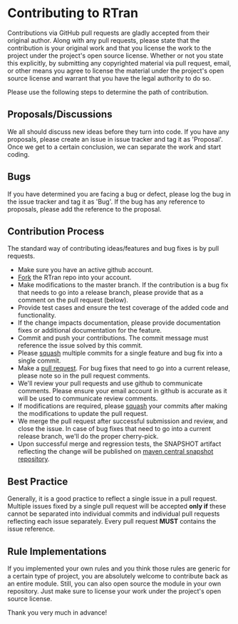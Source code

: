 # Contributing to RTran

Contributions via GitHub pull requests are gladly accepted from their original author. 
Along with any pull requests, please state that the contribution is your original work and that you license the work to the project under the project's open source license. 
Whether or not you state this explicitly, by submitting any copyrighted material via pull request, email, or other means you agree to license the material under the project's open source license and warrant that you have the legal authority to do so.

Please use the following steps to determine the path of contribution.

## Proposals/Discussions

We all should discuss new ideas before they turn into code. 
If you have any proposals, please create an issue in issue tracker and tag it as 'Proposal'.
Once we get to a certain conclusion, we can separate the work and start coding. 

## Bugs

If you have determined you are facing a bug or defect, please log the bug in the issue tracker and tag it as 'Bug'. 
If the bug has any reference to proposals, please add the reference to the proposal.

## Contribution Process

The standard way of contributing ideas/features and bug fixes is by pull requests.

* Make sure you have an active github account.
* [Fork](https://help.github.com/articles/fork-a-repo/) the RTran repo into your account.
* Make modifications to the master branch. If the contribution is a bug fix that needs to go into a release branch, please provide that as a comment on the pull request (below).
* Provide test cases and ensure the test coverage of the added code and functionality.
* If the change impacts documentation, please provide documentation fixes or additional documentation for the feature.
* Commit and push your contributions. The commit message must reference the issue solved by this commit.
* Please [squash](https://github.com/edx/edx-platform/wiki/How-to-Rebase-a-Pull-Request) multiple commits for a single feature and bug fix into a single commit.
* Make a [pull request](https://help.github.com/articles/using-pull-requests/). For bug fixes that need to go into a current release, please note so in the pull request comments.
* We'll review your pull requests and use github to communicate comments. Please ensure your email account in github is accurate as it will be used to communicate review comments.
* If modifications are required, please [squash](https://github.com/edx/edx-platform/wiki/How-to-Rebase-a-Pull-Request) your commits after making the modifications to update the pull request.
* We merge the pull request after successful submission and review, and close the issue. In case of bug fixes that need to go into a current release branch, we'll do the proper cherry-pick.
* Upon successful merge and regression tests, the SNAPSHOT artifact reflecting the change will be published on [maven central snapshot repository](https://oss.sonatype.org/content/repositories/snapshots/).

## Best Practice

Generally, it is a good practice to reflect a single issue in a pull request. Multiple issues fixed by a single
pull request will be accepted **only if** these cannot be separated into individual commits and individual pull requests
reflecting each issue separately. Every pull request **MUST** contains the issue reference.

## Rule Implementations

If you implemented your own rules and you think those rules are generic for a certain type of project, you are absolutely welcome to contribute back as an entire module.
Still, you can also open source the module in your own repository. Just make sure to license your work under the project's open source license.

Thank you very much in advance!